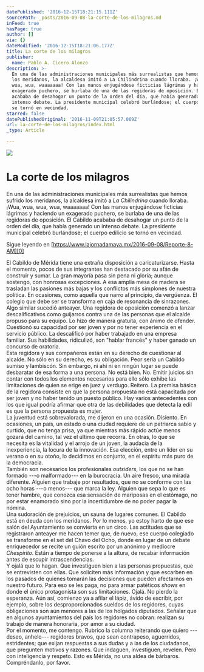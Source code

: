 ```yaml
---
datePublished: '2016-12-15T18:21:15.111Z'
sourcePath: _posts/2016-09-08-la-corte-de-los-milagros.md
inFeed: true
hasPage: true
author: []
via: {}
dateModified: '2016-12-15T18:21:06.177Z'
title: La corte de los milagros
publisher:
  name: Pablo A. Cicero Alonzo
description: >-
  En una de las administraciones municipales más surrealistas que hemos sufrido
  los meridanos, la alcaldesa imitó a La Chilindrina cuando lloraba. ¡Wua, wua,
  wua, wua, waaaaaaa! Con las manos enjugándose ficticias lágrimas y haciendo un
  exagerado puchero, se burlaba de una de las regidoras de oposición. El Cabildo
  acababa de desahogar un punto de la orden del día, que había generado un
  intenso debate. La presidente municipal celebró burlándose; el cuerpo edilicio
  se tornó en vecindad.
starred: false
datePublishedOriginal: '2016-11-09T21:05:57.069Z'
url: la-corte-de-los-milagros/index.html
_type: Article

---
```

![](https://the-grid-user-content.s3-us-west-2.amazonaws.com/df760d16-2e5d-4445-be61-8c5b3553c6f0.jpg)

# La corte de los milagros

En una de las administraciones municipales más surrealistas que hemos sufrido los meridanos, la alcaldesa imitó a _La Chilindrina_ cuando lloraba. ¡Wua, wua, wua, wua, waaaaaaa! Con las manos enjugándose ficticias lágrimas y haciendo un exagerado puchero, se burlaba de una de las regidoras de oposición. El Cabildo acababa de desahogar un punto de la orden del día, que había generado un intenso debate. La presidente municipal celebró burlándose; el cuerpo edilicio se tornó en vecindad.

Sigue leyendo en [https://www.lajornadamaya.mx/2016-09-08/Reporte-8-AM][0]

El Cabildo de Mérida tiene una extraña disposición a caricaturizarse. Hasta el momento, pocos de sus integrantes han destacado por su afán de construir y sumar. La gran mayoría pasa sin pena ni gloria; aunque sostengo, con honrosas excepciones. A esa amplia mesa de madera se trasladan las pasiones más bajas y los conflictos más simplones de nuestra política. En ocasiones, como aquella que narro al principio, da vergüenza. El colegio que debe ser se transforma en caja de resonancia de sinrazones.   
Algo similar sucedió anteayer. Una regidora de oposición comenzó a lanzar descalificativos como guijarros contra una de las personas que el alcalde propuso para su equipo. Lo hizo de manera gratuita, con ánimo de ofender. Cuestionó su capacidad por ser joven y por no tener experiencia en el servicio público. La descalificó por haber trabajado en una empresa familiar. Sus habilidades, ridiculizó, son "hablar francés" y haber ganado un concurso de oratoria.  
Esta regidora y sus compañeros están en su derecho de cuestionar al alcalde. No sólo en su derecho, es su obligación. Peor sería un Cabildo sumiso y lambiscón. Sin embargo, ni ahí ni en ningún lugar se puede desbaratar de esa forma a una persona. No está bien. No. Emitir juicios sin contar con todos los elementos necesarios para ello sólo exhibe las limitaciones de quien se erige en juez y verdugo. Reitero. La premisa básica de la regidora consiste en que la persona propuesta no está capacitada por ser joven y no haber tenido un puesto público. Hay varios antecedentes con los que igual podría afirmar que otra de las debilidades que detecta la edil es que la persona propuesta es mujer.  
La juventud está sobrevalorada, me dijeron en una ocasión. Disiento. En ocasiones, un país, un estado o una ciudad requiere de un patriarca sabio y curtido, que no tenga prisa, ya que mientras más rápido actúe menos gozará del camino, tal vez el último que recorra. En otras, lo que se necesita es la vitalidad y el arrojo de un joven, la audacia de la inexperiencia, la locura de la innovación. Esa elección, entre un líder en su verano o en su otoño, lo decidimos en conjunto, en el espíritu más puro de la democracia.  
También son necesarios los profesionales _outsiders_, los que no se han formado ---o malformado--- en la burocracia. Un aire fresco, una mirada diferente. Alguien que trabaje por resultados, que no se conforme con las ocho horas ---o menos--- que marca la ley. Alguien que sepa lo que es tener hambre, que conozca esa sensación de mariposas en el estómago, no por estar enamorado sino por la incertidumbre de no poder pagar la nómina.  
Una sudoración de prejuicios, un sauna de lugares comunes. El Cabildo está en deuda con los meridanos. Por lo menos, yo estoy harto de que ese salón del Ayuntamiento se convierta en un circo. Las actitudes que se registraron anteayer me hacen temer que, de nuevo, ese cuerpo colegiado se transforme en el set del Chavo del Ocho, donde en lugar de un debate enriquecedor se recite un guión escrito por un anónimo y mediocre _Chespirito_. Están a tiempo de ponerse a la altura, de recabar información antes de escupir intrascendencias.   
Y ojalá que lo hagan. Que investiguen bien a las personas propuestas, que se entrevisten con ellas. Que soliciten más información y que escarben en los pasados de quienes tomarán las decisiones que pueden afectarnos en nuestro futuro. Para eso se les paga, no para armar patéticos _shows_ en donde el único protagonista son sus limitaciones. Ojalá. No pierdo la esperanza. Aún así, comienzo ya a afilar el lápiz, ávido de escribir, por ejemplo, sobre los desproporcionados sueldos de los regidores, cuyas obligaciones son aún menores a las de los holgados diputados. Señalar que en algunos ayuntamientos del país los regidores no cobran: realizan su trabajo de manera honoraria, por amor a su ciudad.   
Por el momento, me contengo. Rubrico la columna reiterando que quiero ---deseo, anhelo--- regidores bravos, que sean contrapeso, aguerridos, estridentes; que exijan respuestas a sus dudas y a las de los ciudadanos, que pregunten motivos y razones. Que indaguen, investiguen, revelen. Pero con inteligencia y respeto. Esto es Mérida, no una aldea de bárbaros. Compréndanlo, por favor.

[0]: https://www.lajornadamaya.mx/2016-09-08/Reporte-8-AM